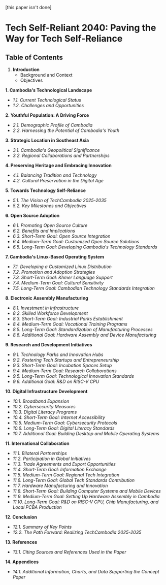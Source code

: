 [this paper isn't done]

# Tech Self-Reliant 2040: Paving the Way for Tech Self-Reliance

## Table of Contents

1. **Introduction**
   - Background and Context
   - Objectives

**1. Cambodia's Technological Landscape**
   - *1.1. Current Technological Status*
   - *1.2. Challenges and Opportunities*

**2. Youthful Population: A Driving Force**
   - *2.1. Demographic Profile of Cambodia*
   - *2.2. Harnessing the Potential of Cambodia's Youth*
   
**3. Strategic Location in Southeast Asia**
   - *3.1. Cambodia's Geopolitical Significance*
   - *3.2. Regional Collaborations and Partnerships*
   
**4. Preserving Heritage and Embracing Innovation**
   - *4.1. Balancing Tradition and Technology*
   - *4.2. Cultural Preservation in the Digital Age*
   
**5. Towards Technology Self-Reliance**
   - *5.1. The Vision of TechCambodia 2025-2035*
   - *5.2. Key Milestones and Objectives*
   
**6. Open Source Adoption**
   - *6.1. Promoting Open Source Culture*
   - *6.2. Benefits and Implications*
   - *6.3. Short-Term Goal: Open Source Integration*
   - *6.4. Medium-Term Goal: Customized Open Source Solutions*
   - *6.5. Long-Term Goal: Developing Cambodia's Technology Standards*
   
**7. Cambodia's Linux-Based Operating System**
   - *7.1. Developing a Customized Linux Distribution*
   - *7.2. Promotion and Adoption Strategies*
   - *7.3. Short-Term Goal: Khmer Language Support*
   - *7.4. Medium-Term Goal: Cultural Sensitivity*
   - *7.5. Long-Term Goal: Cambodian Technology Standards Integration*
   
**8. Electronic Assembly Manufacturing**
   - *8.1. Investment in Infrastructure*
   - *8.2. Skilled Workforce Development*
   - *8.3. Short-Term Goal: Industrial Parks Establishment*
   - *8.4. Medium-Term Goal: Vocational Training Programs*
   - *8.5. Long-Term Goal: Standardization of Manufacturing Processes*
   - *8.6. Additional Goal: Hardware Assembly and Device Manufacturing*
   
**9. Research and Development Initiatives**
   - *9.1. Technology Parks and Innovation Hubs*
   - *9.2. Fostering Tech Startups and Entrepreneurship*
   - *9.3. Short-Term Goal: Incubation Spaces Setup*
   - *9.4. Medium-Term Goal: Research Collaborations*
   - *9.5. Long-Term Goal: Technological Innovation Standards*
   - *9.6. Additional Goal: R&D on RISC-V CPU*
   
**10. Digital Infrastructure Development**
   - *10.1. Broadband Expansion*
   - *10.2. Cybersecurity Measures*
   - *10.3. Digital Literacy Programs*
   - *10.4. Short-Term Goal: Internet Accessibility*
   - *10.5. Medium-Term Goal: Cybersecurity Protocols*
   - *10.6. Long-Term Goal: Digital Literacy Standards*
   - *10.7. Additional Goal: Building Desktop and Mobile Operating Systems*
   
**11. International Collaboration**
   - *11.1. Bilateral Partnerships*
   - *11.2. Participation in Global Initiatives*
   - *11.3. Trade Agreements and Export Opportunities*
   - *11.4. Short-Term Goal: Information Exchange*
   - *11.5. Medium-Term Goal: Regional Tech Integration*
   - *11.6. Long-Term Goal: Global Tech Standards Contribution*
   - *11.7. Hardware Manufacturing and Innovation*
   - *11.8. Short-Term Goal: Building Computer Systems and Mobile Devices*
   - *11.9. Medium-Term Goal: Setting Up Hardware Assembly in Cambodia*
   - *11.10. Long-Term Goal: R&D on RISC-V CPU, Chip Manufacturing, and Local PCBA Production*
   
**12. Conclusion**
   - *12.1. Summary of Key Points*
   - *12.2. The Path Forward: Realizing TechCambodia 2025-2035*
   
**13. References**
   - *13.1. Citing Sources and References Used in the Paper*
   
**14. Appendices**
   - *14.1. Additional Information, Charts, and Data Supporting the Concept Paper*